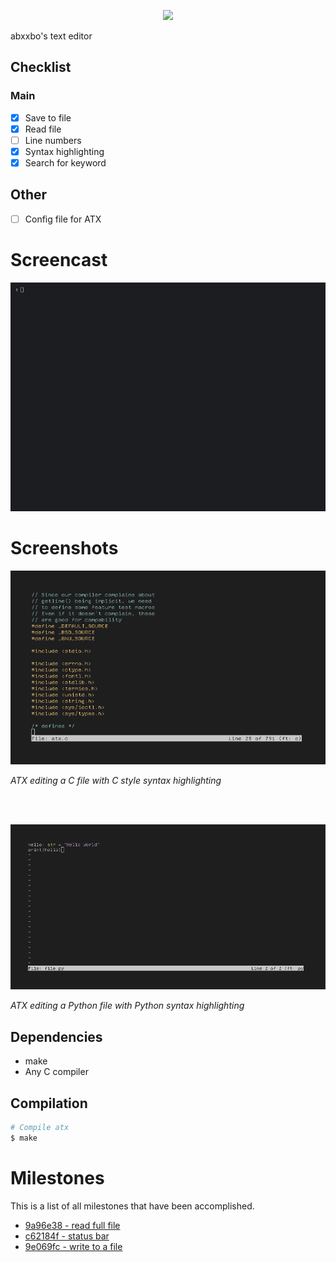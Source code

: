 <p align="center"><img src="https://media.discordapp.net/attachments/905219914774741002/947699828526317588/d.png"/></p>
abxxbo's text editor

## Checklist

### Main
- [X] Save to file
- [X] Read file
- [ ] Line numbers
- [X] Syntax highlighting
- [X] Search for keyword

## Other
- [ ] Config file for ATX

# Screencast
![dh](img/screencast.gif)

# Screenshots
![dh](img/c-styl.png)
<p><em>ATX editing a C file with C style syntax highlighting</em></p>
<br>
<br>

![dh](img/py-styl.png)
<p><em>ATX editing a Python file with Python syntax highlighting</em></p>

## Dependencies
- make
- Any C compiler

## Compilation
```sh
# Compile atx
$ make
```

# Milestones
This is a list of all milestones that have been accomplished.

- [9a96e38 - read full file](https://github.com/abxxbo/atx/commit/9a96e38c33c19fe38f69ea7c1d6b289886c643c4)
- [c62184f - status bar](https://github.com/abxxbo/atx/commit/c62184f978dc3566cfc4189cb7242492905c3a3d)
- [9e069fc - write to a file](https://github.com/abxxbo/atx/commit/9e069fc73c8675074e67a6a5cc70267778939dca)
